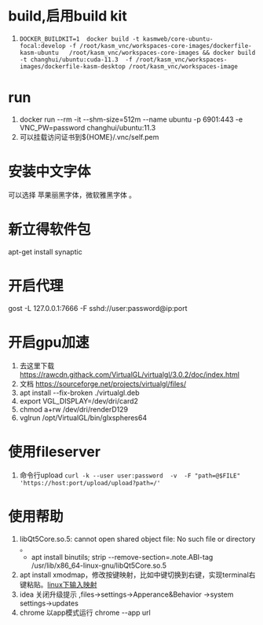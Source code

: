 # build,启用build kit

1. `DOCKER_BUILDKIT=1  docker build -t kasmweb/core-ubuntu-focal:develop -f /root/kasm_vnc/workspaces-core-images/dockerfile-kasm-ubuntu   /root/kasm_vnc/workspaces-core-images && docker build -t changhui/ubuntu:cuda-11.3  -f /root/kasm_vnc/workspaces-images/dockerfile-kasm-desktop /root/kasm_vnc/workspaces-image`

# run
1. docker run --rm -it --shm-size=512m --name ubuntu -p 6901:443  -e VNC_PW=password changhui/ubuntu:11.3
2. 可以挂载访问证书到${HOME}/.vnc/self.pem

# 安装中文字体
可以选择 苹果丽黑字体，微软雅黑字体
。


# 新立得软件包
apt-get install synaptic

# 开启代理
gost -L 127.0.0.1:7666 -F  sshd://user:password@ip:port

# 开启gpu加速
1. 去这里下载  https://rawcdn.githack.com/VirtualGL/virtualgl/3.0.2/doc/index.html
2. 文档 https://sourceforge.net/projects/virtualgl/files/
3. apt install --fix-broken  ./virtualgl.deb
4. export VGL_DISPLAY=/dev/dri/card2
5. chmod a+rw /dev/dri/renderD129
6. vglrun /opt/VirtualGL/bin/glxspheres64

# 使用fileserver
1. 命令行upload  `curl -k --user user:password  -v  -F "path=@$FILE" 'https://host:port/upload/upload?path=/'`

# 使用帮助
1. libQt5Core.so.5: cannot open shared object file: No such file or directory 。
	* apt install binutils; strip --remove-section=.note.ABI-tag /usr/lib/x86_64-linux-gnu/libQt5Core.so.5
2. apt install xmodmap，修改按键映射，比如中键切换到右键，实现terminal右键粘贴。[linux下输入映射](https://www.cnblogs.com/yinheyi/p/10146900.html)
3. idea 关闭升级提示 ,files->settings->Apperance&Behavior ->system settings->updates
4. chrome 以app模式运行  chrome --app url 
